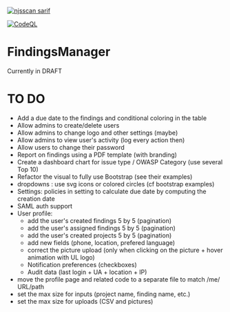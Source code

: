 [![njsscan sarif](https://github.com/ob1lan/FindingsManager/actions/workflows/njsscan.yml/badge.svg)](https://github.com/ob1lan/FindingsManager/actions/workflows/njsscan.yml)

[![CodeQL](https://github.com/ob1lan/FindingsManager/actions/workflows/codeql.yml/badge.svg)](https://github.com/ob1lan/FindingsManager/actions/workflows/codeql.yml)
# FindingsManager
Currently in DRAFT
# TO DO
- Add a due date to the findings and conditional coloring in the table
- Allow admins to create/delete users
- Allow admins to change logo and other settings (maybe)
- Allow admins to view user's activity (log every action then)
- Allow users to change their password
- Report on findings using a PDF template (with branding)
- Create a dashboard chart for issue type / OWASP Category (use several Top 10)
- Refactor the visual to fully use Bootstrap (see their examples)
- dropdowns : use svg icons or colored circles (cf bootstrap examples)
- Settings: policies in setting to calculate due date by computing the creation date
- SAML auth support
- User profile:
    - add the user's created findings 5 by 5 (pagination)
    - add the user's assigned findings 5 by 5 (pagination)
    - add the user's created projects 5 by 5 (pagination)
    - add new fields (phone, location, prefered language)
    - correct the picture upload (only when clicking on the picture + hover animation with UL logo)
    - Notification preferences (checkboxes)
    - Audit data (last login + UA + location + IP)
- move the profile page and related code to a separate file to match /me/ URL/path
- set the max size for inputs (project name, finding name, etc.)
- set the max size for uploads (CSV and pictures)
